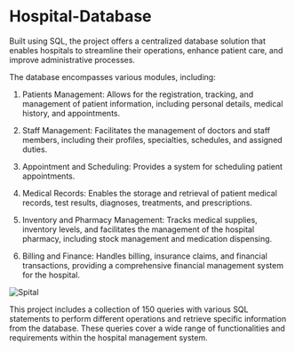 # Hospital-Database
Built using SQL, the project offers a centralized database solution that enables hospitals to streamline their operations, enhance patient care, and improve administrative processes.

The database encompasses various modules, including:

1. Patients Management: Allows for the registration, tracking, and management of patient information, including personal details, medical history, and appointments.

2. Staff Management: Facilitates the management of doctors and staff members, including their profiles, specialties, schedules, and assigned duties.

3. Appointment and Scheduling: Provides a system for scheduling patient appointments.

4. Medical Records: Enables the storage and retrieval of patient medical records, test results, diagnoses, treatments, and prescriptions.

5. Inventory and Pharmacy Management: Tracks medical supplies, inventory levels, and facilitates the management of the hospital pharmacy, including stock management and medication dispensing.

6. Billing and Finance: Handles billing, insurance claims, and financial transactions, providing a comprehensive financial management system for the hospital.

![Spital](https://github.com/MirunaModiga/Hospital-Database/assets/107638226/19b2f0a0-85f2-45e1-a0ab-1f0bf9f6ac37)

This project includes a collection of 150 queries with various SQL statements to perform different operations and retrieve specific information from the database. These queries cover a wide range of functionalities and requirements within the hospital management system.
